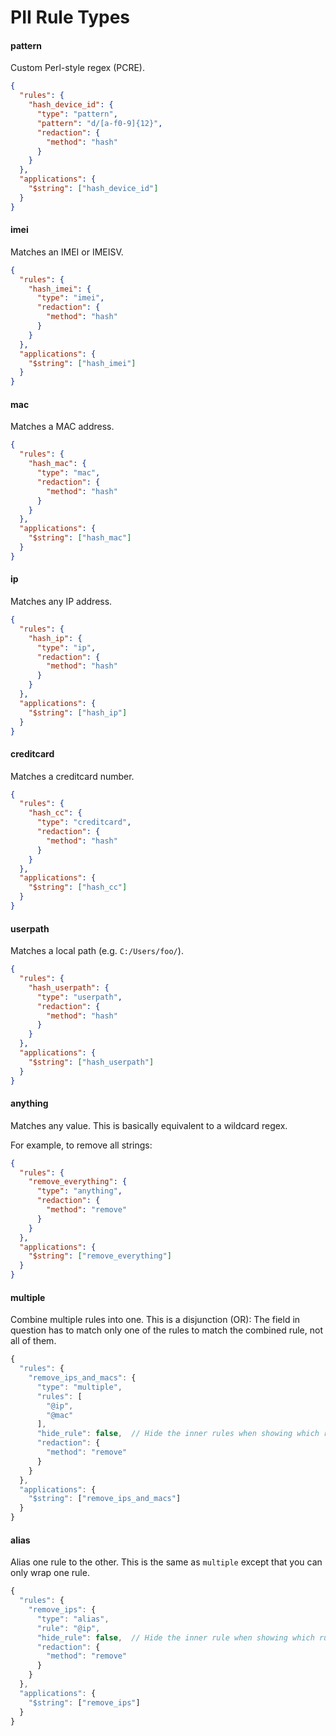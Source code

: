 # PII Rule Types

#### pattern

Custom Perl-style regex (PCRE).

```json
{
  "rules": {
    "hash_device_id": {
      "type": "pattern",
      "pattern": "d/[a-f0-9]{12}",
      "redaction": {
        "method": "hash"
      }
    }
  },
  "applications": {
    "$string": ["hash_device_id"]
  }
}
```

#### imei

Matches an IMEI or IMEISV.

```json
{
  "rules": {
    "hash_imei": {
      "type": "imei",
      "redaction": {
        "method": "hash"
      }
    }
  },
  "applications": {
    "$string": ["hash_imei"]
  }
}
```

#### mac

Matches a MAC address.

```json
{
  "rules": {
    "hash_mac": {
      "type": "mac",
      "redaction": {
        "method": "hash"
      }
    }
  },
  "applications": {
    "$string": ["hash_mac"]
  }
}
```

#### ip

Matches any IP address.

```json
{
  "rules": {
    "hash_ip": {
      "type": "ip",
      "redaction": {
        "method": "hash"
      }
    }
  },
  "applications": {
    "$string": ["hash_ip"]
  }
}
```

#### creditcard

Matches a creditcard number.

```json
{
  "rules": {
    "hash_cc": {
      "type": "creditcard",
      "redaction": {
        "method": "hash"
      }
    }
  },
  "applications": {
    "$string": ["hash_cc"]
  }
}
```

#### userpath

Matches a local path (e.g. `C:/Users/foo/`).

```json
{
  "rules": {
    "hash_userpath": {
      "type": "userpath",
      "redaction": {
        "method": "hash"
      }
    }
  },
  "applications": {
    "$string": ["hash_userpath"]
  }
}
```

#### anything

Matches any value. This is basically equivalent to a wildcard regex.

For example, to remove all strings:

```json
{
  "rules": {
    "remove_everything": {
      "type": "anything",
      "redaction": {
        "method": "remove"
      }
    }
  },
  "applications": {
    "$string": ["remove_everything"]
  }
}
```

#### multiple

Combine multiple rules into one. This is a disjunction (OR): The field in question has to match only one of the rules to match the combined rule, not all of them.

```javascript
{
  "rules": {
    "remove_ips_and_macs": {
      "type": "multiple",
      "rules": [
        "@ip",
        "@mac"
      ],
      "hide_rule": false,  // Hide the inner rules when showing which rules have been applied. Defaults to false.
      "redaction": {
        "method": "remove"
      }
    }
  },
  "applications": {
    "$string": ["remove_ips_and_macs"]
  }
}
```

#### alias

Alias one rule to the other. This is the same as `multiple` except that you can only wrap one rule.

```javascript
{
  "rules": {
    "remove_ips": {
      "type": "alias",
      "rule": "@ip",
      "hide_rule": false,  // Hide the inner rule when showing which rules have been applied. Defaults to false.
      "redaction": {
        "method": "remove"
      }
    }
  },
  "applications": {
    "$string": ["remove_ips"]
  }
}
```
